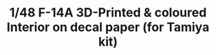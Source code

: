 ---
layout: product
title: "1/48 F-14A 3D-Printed & coloured Interior on decal paper (for Tamiya kit)"
price: "3200" 
desc: "3D Dekal"
img_path: "/assets/img/QD48048.webp"
brand: "Quinta Studio"
available: false
special_offer: false
new: false
soon: false
cat: "010000"
subcat: "016000"
subsubcat: "0N/A"
sifra: "QD48048"
popular: false
---